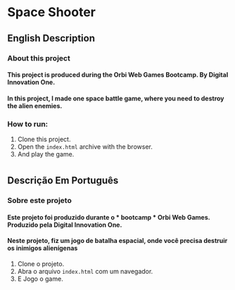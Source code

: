 # Space Shooter

## English Description

### About this project

#### This project is produced during the Orbi Web Games Bootcamp. By Digital Innovation One.

#### In this project, I made one space battle game, where you need to destroy the alien enemies.

### How to run:

1. Clone this project.
2. Open the `index.html` archive with the browser.
2. And play the game.

#

## Descrição Em Português

### Sobre este projeto

#### Este projeto foi produzido durante o * bootcamp * Orbi Web Games. Produzido pela Digital Innovation One.

#### Neste projeto, fiz um jogo de batalha espacial, onde você precisa destruir os inimigos alienígenas

1. Clone o projeto.
2. Abra o arquivo `index.html` com um navegador.
3. E Jogo o game.